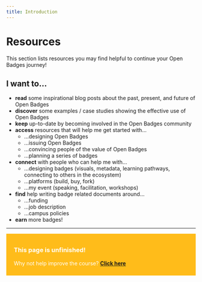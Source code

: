 ```yaml
---
title: Introduction
---
```


# Resources

This section lists resources you may find helpful to continue your Open Badges journey!

## I want to...
* **read** some inspirational blog posts about the past, present, and future of Open Badges
* **discover** some examples / case studies showing the effective use of Open Badges
* **keep** up-to-date by becoming involved in the Open Badges community
* **access** resources that will help me get started with...
    * ...designing Open Badges
    * ...issuing Open Badges
    * ...convincing people of the value of Open Badges
    * ...planning a series of badges
* **connect** with people who can help me with...
     * ...designing badges (visuals, metadata, learning pathways, connecting to others in the ecosystem)
    * ...platforms (build, buy, fork)
    * ...my event (speaking, facilitation, workshops)
* **find** help writing badge related documents around...
     * ...funding
     * ...job description
     * ...campus policies
* **earn** more badges!

-----

<div style="background:#FFBC1A; padding:10px; padding-left:20px; color:white;">
<h3>This page is unfinished!</h3>
<p>Why not help improve the course? <strong><a href="https://github.com/thinkoutloudclub/badge-course/wiki/Help-improve-the-Open-Badges-101-course">Click here</a></strong></p>
</div>
